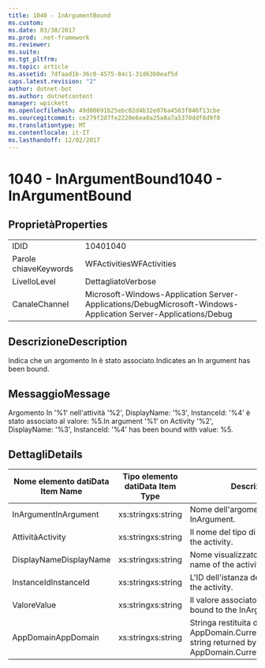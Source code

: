 ```yaml
---
title: 1040 - InArgumentBound
ms.custom: 
ms.date: 03/30/2017
ms.prod: .net-framework
ms.reviewer: 
ms.suite: 
ms.tgt_pltfrm: 
ms.topic: article
ms.assetid: 7dfaad1b-36c0-4575-84c1-31d63b0eaf5d
caps.latest.revision: "2"
author: dotnet-bot
ms.author: dotnetcontent
manager: wpickett
ms.openlocfilehash: 49d00691b25ebc02d4b32e076a4563f846f13cbe
ms.sourcegitcommit: ce279f2d7fe2220e6ea0a25a8a7a5370ddf8d9f0
ms.translationtype: MT
ms.contentlocale: it-IT
ms.lasthandoff: 12/02/2017
---
```

# <a name="1040---inargumentbound"></a><span data-ttu-id="35f4b-102">1040 - InArgumentBound</span><span class="sxs-lookup"><span data-stu-id="35f4b-102">1040 - InArgumentBound</span></span>
## <a name="properties"></a><span data-ttu-id="35f4b-103">Proprietà</span><span class="sxs-lookup"><span data-stu-id="35f4b-103">Properties</span></span>  
  
|||  
|-|-|  
|<span data-ttu-id="35f4b-104">ID</span><span class="sxs-lookup"><span data-stu-id="35f4b-104">ID</span></span>|<span data-ttu-id="35f4b-105">1040</span><span class="sxs-lookup"><span data-stu-id="35f4b-105">1040</span></span>|  
|<span data-ttu-id="35f4b-106">Parole chiave</span><span class="sxs-lookup"><span data-stu-id="35f4b-106">Keywords</span></span>|<span data-ttu-id="35f4b-107">WFActivities</span><span class="sxs-lookup"><span data-stu-id="35f4b-107">WFActivities</span></span>|  
|<span data-ttu-id="35f4b-108">Livello</span><span class="sxs-lookup"><span data-stu-id="35f4b-108">Level</span></span>|<span data-ttu-id="35f4b-109">Dettagliato</span><span class="sxs-lookup"><span data-stu-id="35f4b-109">Verbose</span></span>|  
|<span data-ttu-id="35f4b-110">Canale</span><span class="sxs-lookup"><span data-stu-id="35f4b-110">Channel</span></span>|<span data-ttu-id="35f4b-111">Microsoft-Windows-Application Server-Applications/Debug</span><span class="sxs-lookup"><span data-stu-id="35f4b-111">Microsoft-Windows-Application Server-Applications/Debug</span></span>|  
  
## <a name="description"></a><span data-ttu-id="35f4b-112">Descrizione</span><span class="sxs-lookup"><span data-stu-id="35f4b-112">Description</span></span>  
 <span data-ttu-id="35f4b-113">Indica che un argomento In è stato associato.</span><span class="sxs-lookup"><span data-stu-id="35f4b-113">Indicates an In argument has been bound.</span></span>  
  
## <a name="message"></a><span data-ttu-id="35f4b-114">Messaggio</span><span class="sxs-lookup"><span data-stu-id="35f4b-114">Message</span></span>  
 <span data-ttu-id="35f4b-115">Argomento In '%1' nell'attività '%2', DisplayName: '%3', InstanceId: '%4' è stato associato al valore: %5.</span><span class="sxs-lookup"><span data-stu-id="35f4b-115">In argument '%1' on Activity '%2', DisplayName: '%3', InstanceId: '%4' has been bound with value: %5.</span></span>  
  
## <a name="details"></a><span data-ttu-id="35f4b-116">Dettagli</span><span class="sxs-lookup"><span data-stu-id="35f4b-116">Details</span></span>  
  
|<span data-ttu-id="35f4b-117">Nome elemento dati</span><span class="sxs-lookup"><span data-stu-id="35f4b-117">Data Item Name</span></span>|<span data-ttu-id="35f4b-118">Tipo elemento dati</span><span class="sxs-lookup"><span data-stu-id="35f4b-118">Data Item Type</span></span>|<span data-ttu-id="35f4b-119">Descrizione</span><span class="sxs-lookup"><span data-stu-id="35f4b-119">Description</span></span>|  
|--------------------|--------------------|-----------------|  
|<span data-ttu-id="35f4b-120">InArgument</span><span class="sxs-lookup"><span data-stu-id="35f4b-120">InArgument</span></span>|<span data-ttu-id="35f4b-121">xs:string</span><span class="sxs-lookup"><span data-stu-id="35f4b-121">xs:string</span></span>|<span data-ttu-id="35f4b-122">Nome dell'argomento In.</span><span class="sxs-lookup"><span data-stu-id="35f4b-122">The name of the InArgument.</span></span>|  
|<span data-ttu-id="35f4b-123">Attività</span><span class="sxs-lookup"><span data-stu-id="35f4b-123">Activity</span></span>|<span data-ttu-id="35f4b-124">xs:string</span><span class="sxs-lookup"><span data-stu-id="35f4b-124">xs:string</span></span>|<span data-ttu-id="35f4b-125">Il nome del tipo di attività.</span><span class="sxs-lookup"><span data-stu-id="35f4b-125">The type name of the activity.</span></span>|  
|<span data-ttu-id="35f4b-126">DisplayName</span><span class="sxs-lookup"><span data-stu-id="35f4b-126">DisplayName</span></span>|<span data-ttu-id="35f4b-127">xs:string</span><span class="sxs-lookup"><span data-stu-id="35f4b-127">xs:string</span></span>|<span data-ttu-id="35f4b-128">Nome visualizzato dell'attività.</span><span class="sxs-lookup"><span data-stu-id="35f4b-128">The display name of the activity.</span></span>|  
|<span data-ttu-id="35f4b-129">InstanceId</span><span class="sxs-lookup"><span data-stu-id="35f4b-129">InstanceId</span></span>|<span data-ttu-id="35f4b-130">xs:string</span><span class="sxs-lookup"><span data-stu-id="35f4b-130">xs:string</span></span>|<span data-ttu-id="35f4b-131">L'ID dell'istanza dell'attività.</span><span class="sxs-lookup"><span data-stu-id="35f4b-131">The instance id of the activity.</span></span>|  
|<span data-ttu-id="35f4b-132">Valore</span><span class="sxs-lookup"><span data-stu-id="35f4b-132">Value</span></span>|<span data-ttu-id="35f4b-133">xs:string</span><span class="sxs-lookup"><span data-stu-id="35f4b-133">xs:string</span></span>|<span data-ttu-id="35f4b-134">Il valore associato all'argomento In.</span><span class="sxs-lookup"><span data-stu-id="35f4b-134">The value bound to the InArgument.</span></span>|  
|<span data-ttu-id="35f4b-135">AppDomain</span><span class="sxs-lookup"><span data-stu-id="35f4b-135">AppDomain</span></span>|<span data-ttu-id="35f4b-136">xs:string</span><span class="sxs-lookup"><span data-stu-id="35f4b-136">xs:string</span></span>|<span data-ttu-id="35f4b-137">Stringa restituita da AppDomain.CurrentDomain.FriendlyName.</span><span class="sxs-lookup"><span data-stu-id="35f4b-137">The string returned by AppDomain.CurrentDomain.FriendlyName.</span></span>|
